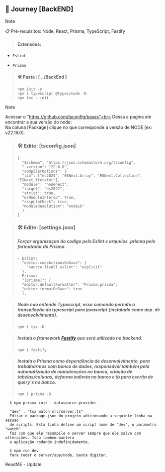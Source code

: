 ## 🚀 Journey [BackEND]

> [!NOTE]
> 📋 Pré-requisitos: Node, React, Prisma, TypeScript, Fastify

> #### Extensões: 
*     Eslint
*     Prisma

> #### **🛠️ Pasta : [ ../BackEnd ]**
>     npm init -y
>     npm i typescript @types/node -D
>     npx tsc --init

> [!NOTE]
Acessar o "https://github.com/tsconfig/bases"<br>
Dessa a pagina ate encontrar a sua versão do node:<br>
Na coluna [Package] clique no que corresponde a versão de NODE [ex: v22.16.0].<br>

> ### **🛠️ Edite:   [tsconfig.json]**
>     {
>       "$schema": "https://json.schemastore.org/tsconfig",
>       "_version": "22.0.0",
>       "compilerOptions": {
>       "lib": ["es2024", "ESNext.Array", "ESNext.Collection", "ESNext.Iterator"],
>       "module": "nodenext",
>       "target": "es2022",
>       "strict": true,
>       "esModuleInterop": true,
>       "skipLibCheck": true,
>       "moduleResolution": "node16"
>       }
>     }


> ### **🛠️ Edite:   [settings.json]**
> ##### Forçar organizaçao do codigo pelo Eslint e arquvios .prisma pelo formatador do Prisma.
>     - Eslint:
>       "editor.codeActionsOnSave": {
>         "source.fixAll.eslint": "explicit"
>       },
>     - Prisma:
>       "[prisma]": {
>       "editor.defaultFormatter": "Prisma.prisma",
>       "editor.formatOnSave": true
>       },

> ##### Node nao entende Typescript, esse comando permite a transpilação do typescript para javascript {instalado como dep. de desenvolvimento}.
>     npm i tsx -D

> ##### Instala o framework [Fastify](https://fastify.dev/docs/latest/Guides/Getting-Started/) que será utilizado no backend.
>     npm i fastify

> ##### Instala o Prisma como dependência de desenvolvimento, para trabalharmos com banco de dados, responsável também pela automatização de manutenções no banco, criação de tabelas/colunas, deforma indireta no banco e tb para escrita de query's no banco.
>     npm i prisma -D

      
      $ npm prisma init --datasource-provider 
      
      "dev" : "tsx watch src/server.ts"
      Editar o package.json do projeto adicionando a seguinte linha na sessao 
      de scripts. Esta linha define um script nome de "dev", o parametro "watch" 
      faz com que ele recompile o server sempre que ele salvo com alterações. Isso tambem mantera 
      a aplicação rodando indefinidamente.

      $ npm run dev
      Para rodar o server/app/node, basta digitar.

ReadME - Update